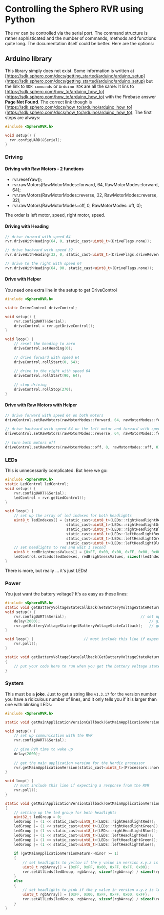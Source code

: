 # Controlling the Sphero RVR using Python

The rvr can be controlled via the serial port. The command structure is rather sophisticated and the number of commands, methods and functions quite long. The documentation itself could be better. Here are the options:

## Arduino library 

This library simply does not exist. Some information is written at [https://sdk.sphero.com/docs/getting_started/arduino/arduino_setup](https://sdk.sphero.com/docs/getting_started/arduino/arduino_setup) but the link to `SDK commands` or `Arduino SDK` are all the same: It lins to [https://sdk.sphero.com/how_to/arduino_how_to](https://sdk.sphero.com/how_to/arduino_how_to) with the Firebase answer __Page Not Found__. The correct link though is [https://sdk.sphero.com/docs/how_to/arduino/arduino_how_to](https://sdk.sphero.com/docs/how_to/arduino/arduino_how_to). The first steps are always:

``` c
#include <SpheroRVR.h>

void setup() {
  rvr.configUARD(&Serial);
}
```

### Driving
#### Driving with Raw Motors - 2 functions

- rvr.resetYaw();
- rvr.rawMotors(RawMotorModes::forward, 64, RawMotorModes::forward, 64);
- rvr.rawMotors(RawMotorModes::reverse, 32, RawMotorModes::reverse, 32);
- rvr.rawMotors(RawMotorModes::off, 0, RawMotorModes::off, 0);

The order is left motor, speed, right motor, speed.

#### Driving with Heading

``` c
// drive forward with speed 64
rvr.driveWithHeading(64, 0, static_cast<uint8_t>(DriveFlags.none));

// drive backward with speed 32
rvr.driveWithHeading(32, 0, static_cast<uint8_t>(DriveFlags.driveReverse));

// drive to the right with speed 64
rvr.driveWithHeading(64, 90, static_cast<uint8_t>(DriveFlags.none));
```

#### Drive with Helper

You need one extra line in the setup to get DriveControl

``` c
#include <SpheroRVR.h>

static DriveControl driveControl;

void setup() {
    rvr.configUART(&Serial);
    driveControl = rvr.getDriveControl();
}

void loop() {
    // reset the heading to zero
    driveControl.setHeading(0);
    
    // drive forward with speed 64
    driveControl.rollStart(0, 64);
    
    // drive to the right with speed 64
    driveControl.rollStart(90, 64);
    
    // stop driving
    driveControl.rollStop(270);
}
```
#### Drive with Raw Motors with Helper

``` c
// drive forward with speed 64 on both motors
driveControl.setRawMotors(rawMotorModes::forward, 64, rawMotorModes::forward, 64);
    
// drive backward with speed 64 on the left motor and forward with speed 64 on the right motor
driveControl.setRawMotors(rawMotorModes::reverse, 64, rawMotorModes::forward, 64);
    
// turn both motors off
driveControl.setRawMotors(rawMotorModes::off, 0, rawMotorModes::off, 0);
```

### LEDs

This is unnecessarily complicated. But here we go:

``` c
#include <SpheroRVR.h>
static LedControl ledControl;
void setup() {
    rvr.configUART(&Serial);
    ledControl = rvr.getLedControl();
}

void loop() {
    // set up the array of led indexes for both headlights
    uint8_t ledIndexes[] = {static_cast<uint8_t>(LEDs::rightHeadlightRed),
                            static_cast<uint8_t>(LEDs::rightHeadlightGreen),
                            static_cast<uint8_t>(LEDs::rightHeadlightBlue),
                            static_cast<uint8_t>(LEDs::leftHeadlightRed),
                            static_cast<uint8_t>(LEDs::leftHeadlightGreen),
                            static_cast<uint8_t>(LEDs::leftHeadlightBlue)};
    // set headlights to red and wait 1 second
    uint8_t redBrightnessValues[] = {0xFF, 0x00, 0x00, 0xFF, 0x00, 0x00};
    ledControl.setLeds(ledIndexes, redBrightnessValues, sizeof(ledIndexes) / sizeof(ledIndexes[0]));
}
```
There is more, but really ... it's just LEDs!

### Power

You just want the battery voltage? It's as easy as these lines:

``` c
#include <SpheroRVR.h>
static void getBatteryVoltageStateCallback(GetBatteryVoltageStateReturn_t *batteryVoltageStateReturn);
void setup() {
    rvr.configUART(&Serial);                                  // set up communication with the RVR
    delay(2000);                                                  // give RVR time to wake up
    rvr.getBatteryVoltageState(getBatteryVoltageStateCallback);   // get the battery voltage state
}

void loop() {                       // must include this line if expecting a response from the RVR
    rvr.poll();
}

static void getBatteryVoltageStateCallback(GetBatteryVoltageStateReturn_t *batteryVoltageStateReturn)
{
    // put your code here to run when you get the battery voltage state
}
```

### System

This must be a __joke__. Just to get a string like `v1.3.17` for the version number you have a ridiculous number of lines, and it only tells you if it is larger than one with blinking LEDs:

``` c
#include <SpheroRVR.h>

static void getMainApplicationVersionCallback(GetMainApplicationVersionReturn_t *getMainApplicationVersionReturn);

void setup() {
    // set up communication with the RVR
    rvr.configUART(&Serial);
    
    // give RVR time to wake up
    delay(2000);
    
    // get the main application version for the Nordic processor
    rvr.getMainApplicationVersion(static_cast<uint8_t>(Processors::nordic), getMainApplicationVersionCallback);
}

void loop() {
    // must include this line if expecting a response from the RVR
    rvr.poll();
}

static void getMainApplicationVersionCallback(GetMainApplicationVersionReturn_t *getMainApplicationVersionReturn)
{
    // setting up the led group for both headlights
    uint32_t ledGroup = 0;
    ledGroup |= (1 << static_cast<uint8_t>(LEDs::rightHeadlightRed));
    ledGroup |= (1 << static_cast<uint8_t>(LEDs::rightHeadlightGreen));
    ledGroup |= (1 << static_cast<uint8_t>(LEDs::rightHeadlightBlue));
    ledGroup |= (1 << static_cast<uint8_t>(LEDs::leftHeadlightRed));
    ledGroup |= (1 << static_cast<uint8_t>(LEDs::leftHeadlightGreen));
    ledGroup |= (1 << static_cast<uint8_t>(LEDs::leftHeadlightBlue));
    
    if (getMainApplicationVersionReturn->minor >= 1)
    {
        // set headlights to yellow if the y value in version x.y.z is 1 or greater
        uint8_t rgbArray[] = {0xFF, 0xFF, 0x00, 0xFF, 0xFF, 0x00};
        rvr.setAllLeds(ledGroup, rgbArray, sizeof(rgbArray) / sizeof(rgbArray[0]));
    }
    else
    {
        // set headlights to pink if the y value in version x.y.z is less than 1
        uint8_t rgbArray[] = {0xFF, 0x00, 0xFF, 0xFF, 0x00, 0xFF};
        rvr.setAllLeds(ledGroup, rgbArray, sizeof(rgbArray) / sizeof(rgbArray[0]));
    }
}
```
